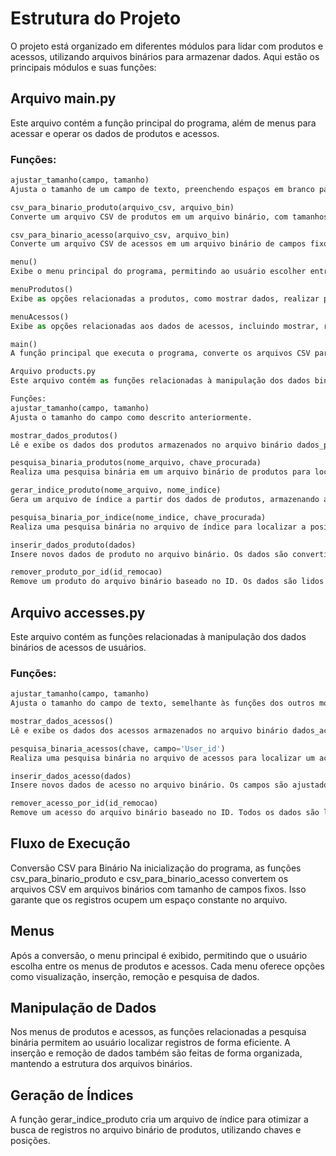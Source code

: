 # Estrutura do Projeto
O projeto está organizado em diferentes módulos para lidar com produtos e acessos, utilizando arquivos binários para armazenar dados. Aqui estão os principais módulos e suas funções:

## Arquivo main.py
Este arquivo contém a função principal do programa, além de menus para acessar e operar os dados de produtos e acessos.

### Funções:
```python
ajustar_tamanho(campo, tamanho)
Ajusta o tamanho de um campo de texto, preenchendo espaços em branco para garantir que cada campo tenha o tamanho correto, ou cortando se exceder o limite.

csv_para_binario_produto(arquivo_csv, arquivo_bin)
Converte um arquivo CSV de produtos em um arquivo binário, com tamanhos de campos fixos. Usa a função ajustar_tamanho para garantir o tamanho correto de cada campo.

csv_para_binario_acesso(arquivo_csv, arquivo_bin)
Converte um arquivo CSV de acessos em um arquivo binário de campos fixos, semelhante à função de produtos.

menu()
Exibe o menu principal do programa, permitindo ao usuário escolher entre as opções de acessar o menu de produtos, menu de acessos ou sair do programa.

menuProdutos()
Exibe as opções relacionadas a produtos, como mostrar dados, realizar pesquisa binária, consultar dados, inserir, remover ou salvar informações de produtos.

menuAcessos()
Exibe as opções relacionadas aos dados de acessos, incluindo mostrar, realizar pesquisa binária, inserir, remover e salvar dados de acessos.

main()
A função principal que executa o programa, converte os arquivos CSV para binário, e controla a navegação pelos menus, chamando as funções específicas de produtos e acessos.

Arquivo products.py
Este arquivo contém as funções relacionadas à manipulação dos dados binários de produtos.

Funções:
ajustar_tamanho(campo, tamanho)
Ajusta o tamanho do campo como descrito anteriormente.

mostrar_dados_produtos()
Lê e exibe os dados dos produtos armazenados no arquivo binário dados_produto_fixo.bin.

pesquisa_binaria_produtos(nome_arquivo, chave_procurada)
Realiza uma pesquisa binária em um arquivo binário de produtos para localizar um produto específico com base no seu ID.

gerar_indice_produto(nome_arquivo, nome_indice)
Gera um arquivo de índice a partir dos dados de produtos, armazenando a chave (ID do produto) e a posição no arquivo binário, para otimizar futuras pesquisas.

pesquisa_binaria_por_indice(nome_indice, chave_procurada)
Realiza uma pesquisa binária no arquivo de índice para localizar a posição de um registro no arquivo binário de produtos.

inserir_dados_produto(dados)
Insere novos dados de produto no arquivo binário. Os dados são convertidos para binário utilizando a função ajustar_tamanho e são escritos no arquivo.

remover_produto_por_id(id_remocao)
Remove um produto do arquivo binário baseado no ID. Os dados são lidos e reescritos, exceto o produto que corresponde ao ID fornecido.
```

## Arquivo accesses.py
Este arquivo contém as funções relacionadas à manipulação dos dados binários de acessos de usuários.

### Funções:
```python
ajustar_tamanho(campo, tamanho)
Ajusta o tamanho do campo de texto, semelhante às funções dos outros módulos.

mostrar_dados_acessos()
Lê e exibe os dados dos acessos armazenados no arquivo binário dados_acesso_fixo.bin.

pesquisa_binaria_acessos(chave, campo='User_id')
Realiza uma pesquisa binária no arquivo de acessos para localizar um acesso específico com base no User_id.

inserir_dados_acesso(dados)
Insere novos dados de acesso no arquivo binário. Os campos são ajustados com a função ajustar_tamanho e os dados são convertidos para binário e gravados no arquivo.

remover_acesso_por_id(id_remocao)
Remove um acesso do arquivo binário baseado no ID. Todos os dados são lidos e os registros, exceto o que corresponde ao ID, são reescritos.
```

## Fluxo de Execução
Conversão CSV para Binário
Na inicialização do programa, as funções csv_para_binario_produto e csv_para_binario_acesso convertem os arquivos CSV em arquivos binários com tamanho de campos fixos. Isso garante que os registros ocupem um espaço constante no arquivo.

## Menus
Após a conversão, o menu principal é exibido, permitindo que o usuário escolha entre os menus de produtos e acessos. Cada menu oferece opções como visualização, inserção, remoção e pesquisa de dados.

## Manipulação de Dados
Nos menus de produtos e acessos, as funções relacionadas a pesquisa binária permitem ao usuário localizar registros de forma eficiente. A inserção e remoção de dados também são feitas de forma organizada, mantendo a estrutura dos arquivos binários.

## Geração de Índices
A função gerar_indice_produto cria um arquivo de índice para otimizar a busca de registros no arquivo binário de produtos, utilizando chaves e posições.